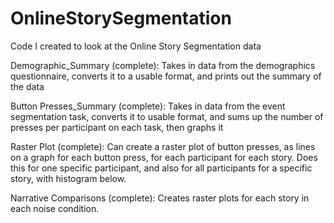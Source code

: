 # OnlineStorySegmentation
 Code I created to look at the Online Story Segmentation data


Demographic_Summary (complete):
 Takes in data from the demographics questionnaire, converts it to a usable format, and prints out the summary of the data

Button Presses_Summary (complete):
 Takes in data from the event segmentation task, converts it to usable format, and sums up the number of presses per participant on each task, then graphs it

Raster Plot (complete):
 Can create a raster plot of button presses, as lines on a graph for each button press, for each participant for each story. Does this for one specific participant, and also for all participants for a specific story, with histogram below.

Narrative Comparisons (complete):
  Creates raster plots for each story in each noise condition.

